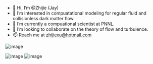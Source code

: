 - 👋 Hi, I’m @Zhijie (Jay)
- 👀 I’m interested in compuatational modeling for regular fluid and collisionless dark matter flow.
- 🌱 I’m currently a compuational scientist at PNNL.
- 💞️ I’m looking to collaborate on the theory of flow and turbulence.
- 📫 Reach me at zhijiexu@hotmail.com


![image](https://user-images.githubusercontent.com/38736420/170641069-0224050e-af63-411c-bb14-e66e0314f928.png)


![image](https://user-images.githubusercontent.com/38736420/170640982-6e6a12af-ece7-4f0d-8275-7fd0138990fc.png)
![image](https://user-images.githubusercontent.com/38736420/170641119-61cbc983-13fa-4738-a5fe-97ea635f9ee5.png)


<!---
ZhijieXu2022/ZhijieXu2022 is a ✨ special ✨ repository because its `README.md` (this file) appears on your GitHub profile.
You can click the Preview link to take a look at your changes.
--->
